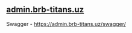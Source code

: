 ## [admin.brb-titans.uz](https://admin.brb-titans.uz/)

Swagger - https://admin.brb-titans.uz/swagger/
